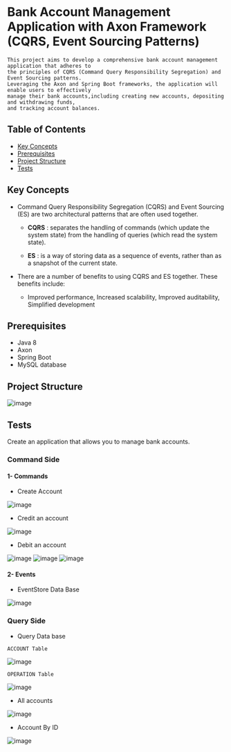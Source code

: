 # Bank Account Management Application with Axon Framework (CQRS, Event Sourcing Patterns)

```
This project aims to develop a comprehensive bank account management application that adheres to
the principles of CQRS (Command Query Responsibility Segregation) and Event Sourcing patterns.
Leveraging the Axon and Spring Boot frameworks, the application will enable users to effectively
manage their bank accounts,including creating new accounts, depositing and withdrawing funds,
and tracking account balances.
```

## Table of Contents

- [Key Concepts](#key-concepts)
- [Prerequisites](#prerequisites)
- [Project Structure](#project-structure)
- [Tests](#tests)



## Key Concepts

- Command Query Responsibility Segregation (CQRS) and Event Sourcing (ES) are two architectural patterns that are often used together. 

  - **CQRS** : separates the handling of commands (which update the system state) from the handling of queries (which read the system state). 

  - **ES**  : is a way of storing data as a sequence of events, rather than as a snapshot of the current state.

- There are a number of benefits to using CQRS and ES together. These benefits include:

  - Improved performance, Increased scalability, Improved auditability, Simplified development

## Prerequisites

- Java 8
- Axon 
- Spring Boot 
- MySQL database

## Project Structure
![image](https://raw.githubusercontent.com/oussemou-mohamed/Event_Driven_Distributed_Architecture/master/src/imge/Capture.PNG)

## Tests

Create an application that allows you to manage bank accounts.  


### Command Side

#### 1- Commands

* Create Account

![image](https://github.com/oussemou-mohamed/Event_Driven_Distributed_Architecture/blob/master/src/imge/creat.PNG)

* Credit an account
  
![image](https://github.com/oussemou-mohamed/Event_Driven_Distributed_Architecture/blob/master/src/imge/credit.PNG)

* Debit an account

![image](https://github.com/oussemou-mohamed/Event_Driven_Distributed_Architecture/blob/master/src/imge/debitnormale.PNG)
![image](https://github.com/oussemou-mohamed/Event_Driven_Distributed_Architecture/blob/master/src/imge/debit_balance_not-sufficient.PNG)
![image](https://github.com/oussemou-mohamed/Event_Driven_Distributed_Architecture/blob/master/src/imge/debit-negative-amaunt.PNG)

#### 2- Events 

* EventStore Data Base

![image](https://github.com/oussemou-mohamed/Event_Driven_Distributed_Architecture/blob/master/src/imge/EventStore%20Data%20Base.PNG)



### Query Side

* Query Data base
  
`ACCOUNT Table`

![image](https://github.com/oussemou-mohamed/Event_Driven_Distributed_Architecture/blob/master/src/imge/ACCOUNT%20Table.PNG)

`OPERATION Table`

![image](https://github.com/oussemou-mohamed/Event_Driven_Distributed_Architecture/blob/master/src/imge/OPERATION%20Table.PNG)


* All accounts

![image](https://github.com/oussemou-mohamed/Event_Driven_Distributed_Architecture/blob/master/src/imge/All%20accounts.PNG)

* Account By ID

![image](https://github.com/oussemou-mohamed/Event_Driven_Distributed_Architecture/blob/master/src/imge/Account%20By%20ID.PNG)


